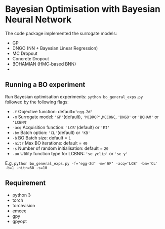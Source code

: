 # Bayesian Optimisation with Bayesian Neural Network
The code package implemented the surrogate models: 
  * GP 
  * DNGO (NN + Bayesian Linear Regression)
  * MC Dropout
  * Concrete Dropout
  * BOHAMIAN (HMC-based BNN) 
  * 


## Running a BO experiment
Run Bayesian optimisation experiments: `python bo_general_exps.py` followed by the following flags:
  * `-f` Objective function: default=`'egg-2d'`
  * `-m` Surrogate model: `'GP'`(default), `'MCDROP'`,`MCCONC`, `'DNGO'` or `'BOHAM'` or `'LCBNN'`
  * `-acq` Acquisition function: `'LCB'`(default) or `'EI'`
  * `-bm` Batch option: `'CL'`(default) or `'KB'`
  * `-b` BO Batch size: default = `1`                    
  * `-nitr` Max BO iterations: default = `40`
  * `-s` Number of random initialisation: default = `20`
  * `-uo` Utility function type for LCBNN: `'se_yclip'` or `'se_y'` 
 
  E.g. `python bo_general_exps.py -f='egg-2d' -m='GP' -acq='LCB' -bm='CL' -b=1 -nitr=60 -s=10`

## Requirement
 * python 3
 * torch
 * torchvision
 * emcee
 * gpy
 * gpyopt




